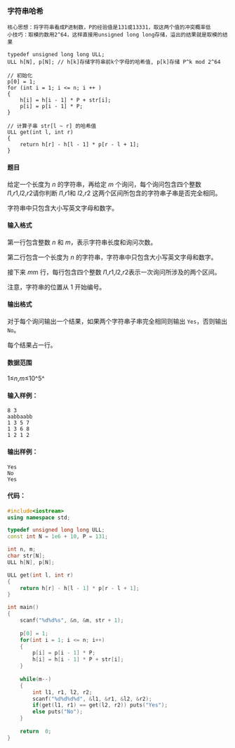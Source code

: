 ### 字符串哈希

```
核心思想：将字符串看成P进制数，P的经验值是131或13331，取这两个值的冲突概率低
小技巧：取模的数用2^64，这样直接用unsigned long long存储，溢出的结果就是取模的结果

typedef unsigned long long ULL;
ULL h[N], p[N]; // h[k]存储字符串前k个字母的哈希值, p[k]存储 P^k mod 2^64

// 初始化
p[0] = 1;
for (int i = 1; i <= n; i ++ )
{
    h[i] = h[i - 1] * P + str[i];
    p[i] = p[i - 1] * P;
}

// 计算子串 str[l ~ r] 的哈希值
ULL get(int l, int r)
{
    return h[r] - h[l - 1] * p[r - l + 1];
}
```

#### 题目

给定一个长度为 *n* 的字符串，再给定 *m* 个询问，每个询问包含四个整数 *l*1,*r*1,*l*2,*r*2请你判断 *l*1,*r*1和 *l*2,*r*2 这两个区间所包含的字符串子串是否完全相同。

字符串中只包含大小写英文字母和数字。

#### 输入格式

第一行包含整数 *n* 和 *m*，表示字符串长度和询问次数。

第二行包含一个长度为 *n* 的字符串，字符串中只包含大小写英文字母和数字。

接下来 *m*m 行，每行包含四个整数 *l*1,*r*1,*l*2,*r*2表示一次询问所涉及的两个区间。

注意，字符串的位置从 1 开始编号。

#### 输出格式

对于每个询问输出一个结果，如果两个字符串子串完全相同则输出 `Yes`，否则输出 `No`。

每个结果占一行。

#### 数据范围

1≤*n*,*m*≤10^5^

#### 输入样例：

```
8 3
aabbaabb
1 3 5 7
1 3 6 8
1 2 1 2
```

#### 输出样例：

```
Yes
No
Yes
```

#### 代码：

```c++
#include<iostream>
using namespace std;

typedef unsigned long long ULL;
const int N = 1e6 + 10, P = 131;

int n, m;
char str[N];
ULL h[N], p[N];

ULL get(int l, int r)
{
    return h[r] - h[l - 1] * p[r - l + 1];
}

int main()
{
    scanf("%d%d%s", &n, &m, str + 1);
    
    p[0] = 1;
    for(int i = 1; i <= n; i++)
    {
        p[i] = p[i - 1] * P;
        h[i] = h[i - 1] * P + str[i];
    }
    
    while(m--)
    {
        int l1, r1, l2, r2;
        scanf("%d%d%d%d", &l1, &r1, &l2, &r2);
        if(get(l1, r1) == get(l2, r2)) puts("Yes");
        else puts("No");
    }
    
    return  0;
}
```

